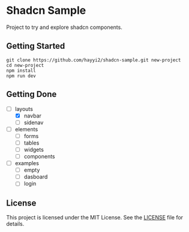 # Shadcn Sample

Project to try and explore shadcn components.

## Getting Started

```
git clone https://github.com/hayyi2/shadcn-sample.git new-project
cd new-project
npm install
npm run dev
```

## Getting Done

- [ ] layouts
  - [x] navbar
  - [ ] sidenav
- [ ] elements
  - [ ] forms
  - [ ] tables
  - [ ] widgets
  - [ ] components
- [ ] examples
  - [ ] empty
  - [ ] dasboard
  - [ ] login

## License

This project is licensed under the MIT License. See the [LICENSE](https://github.com/hayyi2/shadcn-sample/blob/main/LICENSE) file for details.
